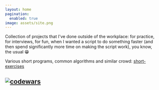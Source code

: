 ```yaml
---
layout: home
pagination:
  enabled: true
image: assets/site.png
---
```

Collection of projects that I've done outside of the workplace: for practice, for interviews, for fun, when I wanted a script to do something faster (and then spend significantly more time on making the script work), you know, the usual :grin:

Various short programs, common algorithms and similar crowd: [short-exercises](https://github.com/inesucrvenom/inesucrvenom.github.io/tree/master/short-exercises)

[![codewars](https://www.codewars.com/users/inesucrvenom/badges/micro)](https://www.codewars.com/users/inesucrvenom)
---
